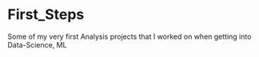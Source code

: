 # First_Steps
Some of my very first Analysis projects that I worked on when getting into Data-Science, ML
